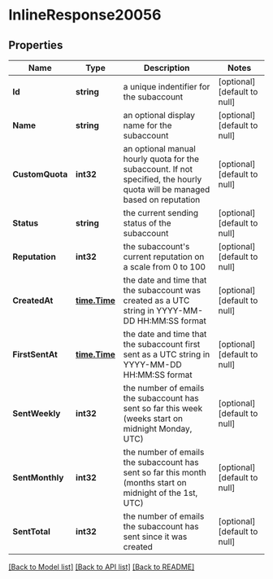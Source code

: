 # InlineResponse20056

## Properties
Name | Type | Description | Notes
------------ | ------------- | ------------- | -------------
**Id** | **string** | a unique indentifier for the subaccount | [optional] [default to null]
**Name** | **string** | an optional display name for the subaccount | [optional] [default to null]
**CustomQuota** | **int32** | an optional manual hourly quota for the subaccount. If not specified, the hourly quota will be managed based on reputation | [optional] [default to null]
**Status** | **string** | the current sending status of the subaccount | [optional] [default to null]
**Reputation** | **int32** | the subaccount&#x27;s current reputation on a scale from 0 to 100 | [optional] [default to null]
**CreatedAt** | [**time.Time**](time.Time.md) | the date and time that the subaccount was created as a UTC string in YYYY-MM-DD HH:MM:SS format | [optional] [default to null]
**FirstSentAt** | [**time.Time**](time.Time.md) | the date and time that the subaccount first sent as a UTC string in YYYY-MM-DD HH:MM:SS format | [optional] [default to null]
**SentWeekly** | **int32** | the number of emails the subaccount has sent so far this week (weeks start on midnight Monday, UTC) | [optional] [default to null]
**SentMonthly** | **int32** | the number of emails the subaccount has sent so far this month (months start on midnight of the 1st, UTC) | [optional] [default to null]
**SentTotal** | **int32** | the number of emails the subaccount has sent since it was created | [optional] [default to null]

[[Back to Model list]](../README.md#documentation-for-models) [[Back to API list]](../README.md#documentation-for-api-endpoints) [[Back to README]](../README.md)

